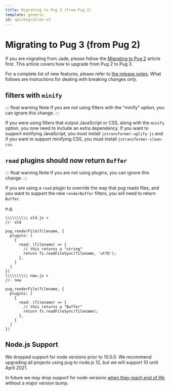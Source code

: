```yaml
---
title: Migrating to Pug 3 (from Pug 2)
template: generic
id: api/migration-v3
---
```


# Migrating to Pug 3 (from Pug 2)

If you are migrating from Jade, please follow the [Migrating to Pug 2](migration-v2.html) article first. This article covers how to upgrade from Pug 2 to Pug 3.

For a complete list of new features, please refer to [the release notes](https://github.com/pugjs/pug/releases/tag/pug%403.0.0). What follows are instructions for dealing with breaking changes only.

## filters with `minify`

::: float warning Note
If you are not using filters with the "minify" option, you can ignore this change.
:::

If you were using filters that output JavaScript or CSS, along with the `minify` option, you now need to include an extra dependency. If you want to support minifying JavaScript, you must install `jstransformer-uglify-js` and if you want to support minifying CSS, you must install `jstransformer-clean-css`.

## `read` plugins should now return `Buffer`

::: float warning Note
If you are not using plugins, you can ignore this change. 
:::

If you are using a `read` plugin to override the way that pug reads files, and you want to support the new `renderBuffer` filters, you will need to return `Buffer`.

e.g.

```pug-preview-readonly
\\\\\\\\\\ old.js <
//- old

pug.renderFile(filename, {
  plugins: [
    {
      read: (filename) => {
        // this returns a "string"
        return fs.readFileSync(filename, 'utf8');
      },
    }
  ]
})
\\\\\\\\\\ new.js >
//- new

pug.renderFile(filename, {
  plugins: [
    {
      read: (filename) => {
        // this returns a "Buffer"
        return fs.readFileSync(filename);
      },
    }
  ]
})
```

## Node.js Support

We dropped support for node versions prior to 10.0.0. We recommend upgrading all projects using pug to node.js 12, but we will support 10 until April 2021.

In future we may drop support for node versions [when they reach end of life](https://github.com/nodejs/Release) without a major version bump.
